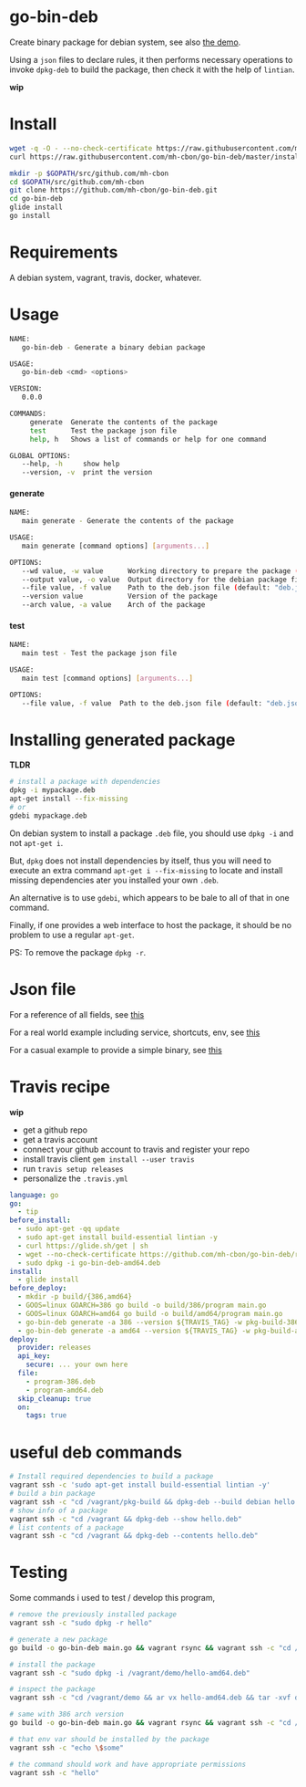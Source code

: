 # go-bin-deb

Create binary package for debian system, see also [the demo](demo/).

Using a `json` files to declare rules, it then performs necessary operations to invoke `dpkg-deb` to build the package, then check it with the help of `lintian`.

__wip__

# Install

```sh
wget -q -O - --no-check-certificate https://raw.githubusercontent.com/mh-cbon/go-bin-deb/master/install.sh | sh
curl https://raw.githubusercontent.com/mh-cbon/go-bin-deb/master/install.sh | sh
```

```sh
mkdir -p $GOPATH/src/github.com/mh-cbon
cd $GOPATH/src/github.com/mh-cbon
git clone https://github.com/mh-cbon/go-bin-deb.git
cd go-bin-deb
glide install
go install
```

# Requirements

A debian system, vagrant, travis, docker, whatever.

# Usage

```sh
NAME:
   go-bin-deb - Generate a binary debian package

USAGE:
   go-bin-deb <cmd> <options>

VERSION:
   0.0.0

COMMANDS:
     generate  Generate the contents of the package
     test      Test the package json file
     help, h   Shows a list of commands or help for one command

GLOBAL OPTIONS:
   --help, -h     show help
   --version, -v  print the version
```

#### generate

```sh
NAME:
   main generate - Generate the contents of the package

USAGE:
   main generate [command options] [arguments...]

OPTIONS:
   --wd value, -w value      Working directory to prepare the package (default: "pkg-build")
   --output value, -o value  Output directory for the debian package files
   --file value, -f value    Path to the deb.json file (default: "deb.json")
   --version value           Version of the package
   --arch value, -a value    Arch of the package
```

#### test

```sh
NAME:
   main test - Test the package json file

USAGE:
   main test [command options] [arguments...]

OPTIONS:
   --file value, -f value  Path to the deb.json file (default: "deb.json")
```

# Installing generated package

__TLDR__

```sh
# install a package with dependencies
dpkg -i mypackage.deb
apt-get install --fix-missing
# or
gdebi mypackage.deb
```

On debian system to install a package `.deb` file, you should use `dpkg -i` and not `apt-get i`.

But, `dpkg` does not install dependencies by itself, thus you will need to execute an extra command
`apt-get i --fix-missing` to locate and install missing dependencies ater you installed your own `.deb`.

An alternative is to use `gdebi`, which appears to be bale to all of that in one command.

Finally, if one provides a web interface to host the package, it should be no problem to use a regular `apt-get`.

PS: To remove the package `dpkg -r`.

# Json file

For a reference of all fields, see [this](deb-example.json)

For a real world example including service, shortcuts, env, see [this](demo/deb.json)

For a casual example to provide a simple binary, see [this](deb.json)

# Travis recipe

__wip__

- get a github repo
- get a travis account
- connect your github account to travis and register your repo
- install travis client `gem install --user travis`
- run `travis setup releases`
- personalize the `.travis.yml`

```yml
language: go
go:
  - tip
before_install:
  - sudo apt-get -qq update
  - sudo apt-get install build-essential lintian -y
  - curl https://glide.sh/get | sh
  - wget --no-check-certificate https://github.com/mh-cbon/go-bin-deb/releases/download/0.0.14/go-bin-deb-amd64.deb
  - sudo dpkg -i go-bin-deb-amd64.deb
install:
  - glide install
before_deploy:
  - mkdir -p build/{386,amd64}
  - GOOS=linux GOARCH=386 go build -o build/386/program main.go
  - GOOS=linux GOARCH=amd64 go build -o build/amd64/program main.go
  - go-bin-deb generate -a 386 --version ${TRAVIS_TAG} -w pkg-build-386/ -o ${TRAVIS_BUILD_DIR}/program-386.deb
  - go-bin-deb generate -a amd64 --version ${TRAVIS_TAG} -w pkg-build-amd64/ -o ${TRAVIS_BUILD_DIR}/program-amd64.deb
deploy:
  provider: releases
  api_key:
    secure: ... your own here
  file:
    - program-386.deb
    - program-amd64.deb
  skip_cleanup: true
  on:
    tags: true
```

# useful deb commands

```sh
# Install required dependencies to build a package
vagrant ssh -c 'sudo apt-get install build-essential lintian -y'
# build a bin package
vagrant ssh -c "cd /vagrant/pkg-build && dpkg-deb --build debian hello.deb"
# show info of a package
vagrant ssh -c "cd /vagrant && dpkg-deb --show hello.deb"
# list contents of a package
vagrant ssh -c "cd /vagrant && dpkg-deb --contents hello.deb"
```

# Testing

Some commands i used to test / develop this program,

```sh
# remove the previously installed package
vagrant ssh -c "sudo dpkg -r hello"

# generate a new package
go build -o go-bin-deb main.go && vagrant rsync && vagrant ssh -c "cd /vagrant/demo && rm -fr /tmp/test && VERBOSE=* ../go-bin-deb generate -a amd64 --version 0.0.1 -w /tmp/test -o hello-amd64.deb"

# install the package
vagrant ssh -c "sudo dpkg -i /vagrant/demo/hello-amd64.deb"

# inspect the package
vagrant ssh -c "cd /vagrant/demo && ar vx hello-amd64.deb && tar -xvf data.tar.xz && tar -xzvf control.tar.gz && ls -alh"

# same with 386 arch version
go build -o go-bin-deb main.go && vagrant rsync && vagrant ssh -c "cd /vagrant/demo && rm -fr /tmp/test && VERBOSE=* ../go-bin-deb generate -a 386 --version 0.0.1 -w /tmp/test -o hello-386.deb"

# that env var should be installed by the package
vagrant ssh -c "echo \$some"

# the command should work and have appropriate permissions
vagrant ssh -c "hello"
```
